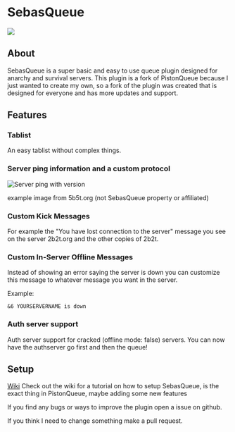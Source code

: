 # SebasQueue

[![](https://img.shields.io/badge/contributions-welcome-brightgreen)](https://github.com/SebastianSoftware/SebasQueue)

## About

SebasQueue is a super basic and easy to use queue plugin designed for anarchy and survival servers. This plugin is a fork of
PistonQueue because I just wanted to create my own, so a fork of the plugin was created
that is designed for everyone and has more updates and support.

## Features

### Tablist

An easy tablist without complex things.

### Server ping information and a custom protocol

![Server ping with version](https://cdn.discordapp.com/attachments/722198099132678148/751842799682453606/unknown.png)

example image from 5b5t.org (not SebasQueue property or affiliated)

### Custom Kick Messages

For example the "You have lost connection to the server" message you see on the server 2b2t.org and the other copies of 2b2t.

### Custom In-Server Offline Messages

Instead of showing an error saying the server is down you can customize this message to whatever message you want in the server.

Example:

`&6 YOURSERVERNAME is down`

### Auth server support

Auth server support for cracked (offline mode: false) servers. You can now have the authserver go first and then the
queue!

## Setup

[Wiki](https://github.com/AlexProgrammerDE/PistonQueue/wiki)
Check out the wiki for a tutorial on how to setup SebasQueue, is the exact thing in PistonQueue, maybe adding some new features

If you find any bugs or ways to improve the plugin open a issue on github.

If you think I need to change something make a pull request.
